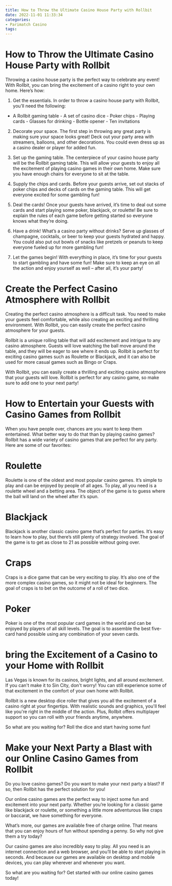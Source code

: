 ```yaml
---
title: How to Throw the Ultimate Casino House Party with Rollbit
date: 2022-11-01 11:33:34
categories:
- Parimatch Casino
tags:
---
```



#  How to Throw the Ultimate Casino House Party with Rollbit

Throwing a casino house party is the perfect way to celebrate any event! With Rollbit, you can bring the excitement of a casino right to your own home. Here’s how:

1. Get the essentials. In order to throw a casino house party with Rollbit, you’ll need the following:

- A Rollbit gaming table - A set of casino dice - Poker chips - Playing cards - Glasses for drinking - Bottle opener - Ten invitations


2. Decorate your space. The first step in throwing any great party is making sure your space looks great! Deck out your party area with streamers, balloons, and other decorations. You could even dress up as a casino dealer or player for added fun.


3. Set up the gaming table. The centerpiece of your casino house party will be the Rollbit gaming table. This will allow your guests to enjoy all the excitement of playing casino games in their own home. Make sure you have enough chairs for everyone to sit at the table.


4. Supply the chips and cards. Before your guests arrive, set out stacks of poker chips and decks of cards on the gaming table. This will get everyone excited for some gambling fun!




5. Deal the cards! Once your guests have arrived, it’s time to deal out some cards and start playing some poker, blackjack, or roulette! Be sure to explain the rules of each game before getting started so everyone knows what they’re doing.


6. Have a drink! What’s a casino party without drinks? Serve up glasses of champagne, cocktails, or beer to keep your guests hydrated and happy. You could also put out bowls of snacks like pretzels or peanuts to keep everyone fueled up for more gambling fun!


7. Let the games begin! With everything in place, it’s time for your guests to start gambling and have some fun! Make sure to keep an eye on all the action and enjoy yourself as well – after all, it’s your party!

#  Create the Perfect Casino Atmosphere with Rollbit 

Creating the perfect casino atmosphere is a difficult task. You need to make your guests feel comfortable, while also creating an exciting and thrilling environment. With Rollbit, you can easily create the perfect casino atmosphere for your guests.

Rollbit is a unique rolling table that will add excitement and intrigue to any casino atmosphere. Guests will love watching the ball move around the table, and they will be eager to see where it ends up. Rollbit is perfect for exciting casino games such as Roulette or Blackjack, and it can also be used for more casual games such as Bingo or Craps.

With Rollbit, you can easily create a thrilling and exciting casino atmosphere that your guests will love. Rollbit is perfect for any casino game, so make sure to add one to your next party!

#  How to Entertain your Guests with Casino Games from Rollbit 

When you have people over, chances are you want to keep them entertained. What better way to do that than by playing casino games? Rollbit has a wide variety of casino games that are perfect for any party. Here are some of our favorites:

# Roulette
Roulette is one of the oldest and most popular casino games. It’s simple to play and can be enjoyed by people of all ages. To play, all you need is a roulette wheel and a betting area. The object of the game is to guess where the ball will land on the wheel after it’s spun.

# Blackjack
Blackjack is another classic casino game that’s perfect for parties. It’s easy to learn how to play, but there’s still plenty of strategy involved. The goal of the game is to get as close to 21 as possible without going over.

# Craps
Craps is a dice game that can be very exciting to play. It’s also one of the more complex casino games, so it might not be ideal for beginners. The goal of craps is to bet on the outcome of a roll of two dice.

# Poker
Poker is one of the most popular card games in the world and can be enjoyed by players of all skill levels. The goal is to assemble the best five-card hand possible using any combination of your seven cards.

#  bring the Excitement of a Casino to your Home with Rollbit 

Las Vegas is known for its casinos, bright lights, and all around excitement. If you can't make it to Sin City, don't worry! You can still experience some of that excitement in the comfort of your own home with Rollbit.

Rollbit is a new desktop dice roller that gives you all the excitement of a casino right at your fingertips. With realistic sounds and graphics, you'll feel like you're right in the middle of the action. Plus, Rollbit offers multiplayer support so you can roll with your friends anytime, anywhere.

So what are you waiting for? Roll the dice and start having some fun!

#  Make your Next Party a Blast with our Online Casino Games from Rollbit

Do you love casino games? Do you want to make your next party a blast? If so, then Rollbit has the perfect solution for you!

Our online casino games are the perfect way to inject some fun and excitement into your next party. Whether you’re looking for a classic game like blackjack or roulette, or something a little more adventurous like craps or baccarat, we have something for everyone.

What’s more, our games are available free of charge online. That means that you can enjoy hours of fun without spending a penny. So why not give them a try today?

Our casino games are also incredibly easy to play. All you need is an internet connection and a web browser, and you’ll be able to start playing in seconds. And because our games are available on desktop and mobile devices, you can play wherever and whenever you want.

So what are you waiting for? Get started with our online casino games today!